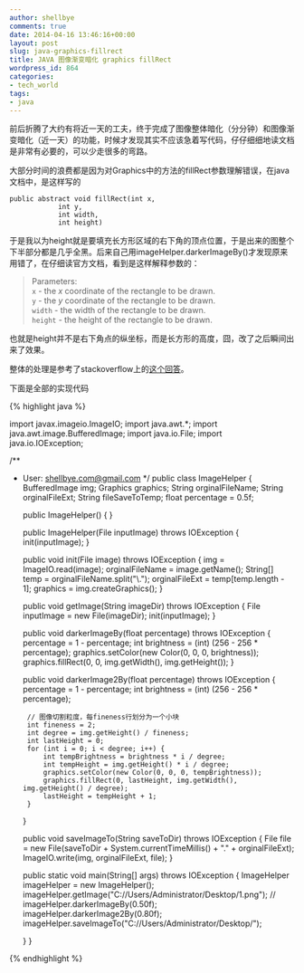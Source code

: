 ```yaml
---
author: shellbye
comments: true
date: 2014-04-16 13:46:16+00:00
layout: post
slug: java-graphics-fillrect
title: JAVA 图像渐变暗化 graphics fillRect
wordpress_id: 864
categories:
- tech_world
tags:
- java
---
```


前后折腾了大约有将近一天的工夫，终于完成了图像整体暗化（分分钟）和图像渐变暗化（近一天）的功能，时候才发现其实不应该急着写代码，仔仔细细地读文档是非常有必要的，可以少走很多的弯路。

大部分时间的浪费都是因为对Graphics中的方法的fillRect参数理解错误，在java文档中，是这样写的


    public abstract void fillRect(int x,
                int y,
                int width,
                int height)


于是我以为height就是要填充长方形区域的右下角的顶点位置，于是出来的图整个下半部分都是几乎全黑。后来自己用imageHelper.darkerImageBy()才发现原来用错了，在仔细读官方文档，看到是这样解释参数的：


>Parameters:  
`x` - the _x_ coordinate of the rectangle to be drawn.  
`y` - the _y_ coordinate of the rectangle to be drawn.  
`width` - the width of the rectangle to be drawn.  
`height` - the height of the rectangle to be drawn.

也就是height并不是右下角点的纵坐标，而是长方形的高度，囧，改了之后瞬间出来了效果。

整体的处理是参考了stackoverflow上的[这个回答](http://stackoverflow.com/questions/12980780/how-to-change-the-brightness-of-an-image#answer-12982164)。

下面是全部的实现代码

{% highlight java %}

import javax.imageio.ImageIO;
import java.awt.*;
import java.awt.image.BufferedImage;
import java.io.File;
import java.io.IOException;

/**
 * User: shellbye.com@gmail.com
 */
public class ImageHelper {
    BufferedImage img;
    Graphics graphics;
    String orginalFileName;
    String orginalFileExt;
    String fileSaveToTemp;
    float percentage = 0.5f;

    public ImageHelper() {
    }

    public ImageHelper(File inputImage) throws IOException {
        init(inputImage);
    }

    public void init(File image) throws IOException {
        img = ImageIO.read(image);
        orginalFileName = image.getName();
        String[] temp = orginalFileName.split("\\.");
        orginalFileExt = temp[temp.length - 1];
        graphics = img.createGraphics();
    }

    public void getImage(String imageDir) throws IOException {
        File inputImage = new File(imageDir);
        init(inputImage);
    }

    public void darkerImageBy(float percentage) throws IOException {
        percentage = 1 - percentage;
        int brightness = (int) (256 - 256 * percentage);
        graphics.setColor(new Color(0, 0, 0, brightness));
        graphics.fillRect(0, 0, img.getWidth(), img.getHeight());
    }

    public void darkerImage2By(float percentage) throws IOException {
        percentage = 1 - percentage;
        int brightness = (int) (256 - 256 * percentage);

        // 图像切割粒度，每fineness行划分为一个小块
        int fineness = 2;
        int degree = img.getHeight() / fineness;
        int lastHeight = 0;
        for (int i = 0; i < degree; i++) {
            int tempBrightness = brightness * i / degree;
            int tempHeight = img.getHeight() * i / degree;
            graphics.setColor(new Color(0, 0, 0, tempBrightness));
            graphics.fillRect(0, lastHeight, img.getWidth(), img.getHeight() / degree);
            lastHeight = tempHeight + 1;
        }
    }

    public void saveImageTo(String saveToDir) throws IOException {
        File file = new File(saveToDir + System.currentTimeMillis() + "." + orginalFileExt);
        ImageIO.write(img, orginalFileExt, file);
    }

    public static void main(String[] args) throws IOException {
        ImageHelper imageHelper = new ImageHelper();
        imageHelper.getImage("C://Users/Administrator/Desktop/1.png");
//        imageHelper.darkerImageBy(0.50f);
        imageHelper.darkerImage2By(0.80f);
        imageHelper.saveImageTo("C://Users/Administrator/Desktop/");

    }
}

{% endhighlight %}
